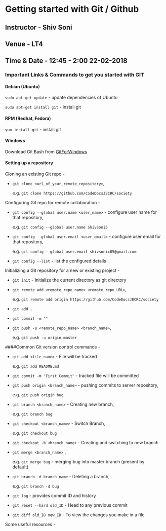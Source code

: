 # Getting started with Git / Github

## Instructor - Shiv Soni
## Venue - LT4
## Time & Date - 12:45 - 2:00 22-02-2018

### Important Links & Commands to get you started with **GIT**
#### Debian (Ubuntu)
`sudo apt-get update` - update dependencies of Ubuntu

`sudo apt-get install git` - install git
#### RPM (Redhat, Fedora)
`yum install git` - install git
#### Windows
Download Git Bash from [GitForWindows](https://gitforwindows.org)

#### Setting up a repository
Cloning an existing Git repo -
- `git clone <url_of_your_remote_repository>`,

  e.g. `git clone https://github.com/CodeDocsJECRC/society`

Configuring Git repo for remote collaboration -
- `git config --global user.name <user_name>` - configure user name for that repository,

  e.g. `git config --global user.name ShivSoni5`
- `git config --global user.email <user_email>` - configure user email for that repository,

  e.g. `git config --global user.email shivsonic05@gmail.com`
- `git config --list` - list the configured details

Initializing a Git repository for a new or existing project -
- `git init` - Initialize the current directory as git directory
- `git remote add <remote_repo_name> <remote_repo_URL>`,

  e.g. `git remote add origin https://github.com/CodeDocsJECRC/society`
- `git add .`
- `git commit -m ""`
- `git push -u <remote_repo_name> <branch_name>`,

  e.g. `git push -u origin master` 

####Common Git version control commands -
- `git add <file_name>` - File will be tracked 

  e.g. `git add README.md`
- `git commit -m "First Commit"` - tracked file will be committed
- `git push origin <branch_name>` - pushing commits to server repository,

  e.g. `git push origin bug`
- `git branch <branch_name>` - Creating new branch,

  e.g. `git branch bug` 
- `git checkout <branch_name>` - Switch Branch,

  e.g. `git checkout bug`
- `git checkout -b <branch_name>` - Creating and switching to new branch
- `git merge <branch_name>` ,

  e.g. `git merge bug` - merging bug into master branch (present by default)
- `git branch -d branch_name` - Deleting a branch,

  e.g. `git branch -d bug`
- `git log` - provides commit ID and history 
- `git reset --hard old_ID` - Head to any previous commit
- `git diff old_ID new_ID` - To view the changes you make in a file










Some useful resources -
